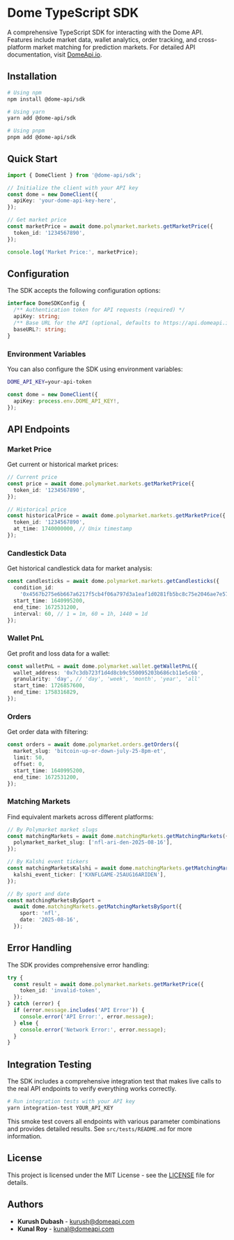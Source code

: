 # Dome TypeScript SDK

A comprehensive TypeScript SDK for interacting with the Dome API. Features include market data, wallet analytics, order tracking, and cross-platform market matching for prediction markets. For detailed API documentation, visit [DomeApi.io](https://www.domeapi.io/).

## Installation

```bash
# Using npm
npm install @dome-api/sdk

# Using yarn
yarn add @dome-api/sdk

# Using pnpm
pnpm add @dome-api/sdk
```

## Quick Start

```typescript
import { DomeClient } from '@dome-api/sdk';

// Initialize the client with your API key
const dome = new DomeClient({
  apiKey: 'your-dome-api-key-here',
});

// Get market price
const marketPrice = await dome.polymarket.markets.getMarketPrice({
  token_id: '1234567890',
});

console.log('Market Price:', marketPrice);
```

## Configuration

The SDK accepts the following configuration options:

```typescript
interface DomeSDKConfig {
  /** Authentication token for API requests (required) */
  apiKey: string;
  /** Base URL for the API (optional, defaults to https://api.domeapi.io/v1) */
  baseURL?: string;
}
```

### Environment Variables

You can also configure the SDK using environment variables:

```bash
DOME_API_KEY=your-api-token
```

```typescript
const dome = new DomeClient({
  apiKey: process.env.DOME_API_KEY!,
});
```

## API Endpoints

### Market Price

Get current or historical market prices:

```typescript
// Current price
const price = await dome.polymarket.markets.getMarketPrice({
  token_id: '1234567890',
});

// Historical price
const historicalPrice = await dome.polymarket.markets.getMarketPrice({
  token_id: '1234567890',
  at_time: 1740000000, // Unix timestamp
});
```

### Candlestick Data

Get historical candlestick data for market analysis:

```typescript
const candlesticks = await dome.polymarket.markets.getCandlesticks({
  condition_id:
    '0x4567b275e6b667a6217f5cb4f06a797d3a1eaf1d0281fb5bc8c75e2046ae7e57',
  start_time: 1640995200,
  end_time: 1672531200,
  interval: 60, // 1 = 1m, 60 = 1h, 1440 = 1d
});
```

### Wallet PnL

Get profit and loss data for a wallet:

```typescript
const walletPnL = await dome.polymarket.wallet.getWalletPnL({
  wallet_address: '0x7c3db723f1d4d8cb9c550095203b686cb11e5c6b',
  granularity: 'day', // 'day', 'week', 'month', 'year', 'all'
  start_time: 1726857600,
  end_time: 1758316829,
});
```

### Orders

Get order data with filtering:

```typescript
const orders = await dome.polymarket.orders.getOrders({
  market_slug: 'bitcoin-up-or-down-july-25-8pm-et',
  limit: 50,
  offset: 0,
  start_time: 1640995200,
  end_time: 1672531200,
});
```

### Matching Markets

Find equivalent markets across different platforms:

```typescript
// By Polymarket market slugs
const matchingMarkets = await dome.matchingMarkets.getMatchingMarkets({
  polymarket_market_slug: ['nfl-ari-den-2025-08-16'],
});

// By Kalshi event tickers
const matchingMarketsKalshi = await dome.matchingMarkets.getMatchingMarkets({
  kalshi_event_ticker: ['KXNFLGAME-25AUG16ARIDEN'],
});

// By sport and date
const matchingMarketsBySport =
  await dome.matchingMarkets.getMatchingMarketsBySport({
    sport: 'nfl',
    date: '2025-08-16',
  });
```

## Error Handling

The SDK provides comprehensive error handling:

```typescript
try {
  const result = await dome.polymarket.markets.getMarketPrice({
    token_id: 'invalid-token',
  });
} catch (error) {
  if (error.message.includes('API Error')) {
    console.error('API Error:', error.message);
  } else {
    console.error('Network Error:', error.message);
  }
}
```

## Integration Testing

The SDK includes a comprehensive integration test that makes live calls to the real API endpoints to verify everything works correctly.

```bash
# Run integration tests with your API key
yarn integration-test YOUR_API_KEY
```

This smoke test covers all endpoints with various parameter combinations and provides detailed results. See `src/tests/README.md` for more information.

## License

This project is licensed under the MIT License - see the [LICENSE](LICENSE) file for details.

## Authors

- **Kurush Dubash** - [kurush@domeapi.com](mailto:kurush@domeapi.com)
- **Kunal Roy** - [kunal@domeapi.com](mailto:kunal@domeapi.com)
